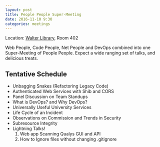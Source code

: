 ```yaml
---
layout: post
title: People People Super-Meeting
date: 2016-11-10 9:30
categories: meetings
---
```


Location: [Walter Library](http://campusmaps.umn.edu/tc/map.php?building=042), Room 402

Web People, Code People, Net People and DevOps combined into one Super-Meeting of People People. Expect a wide ranging set of talks, and delicious treats.

Tentative Schedule
---

- Unbagging Snakes (Refactoring Legacy Code)
- Authenticated Web Services with Shib and CORS
- Panel Discussion on Team Standups
- What is DevOps? and Why DevOps?
- Universally Useful University Services
- Life Cycle of an Incident
- Observations on Commission and Trends in Security
- Subresource Integrity
- Lightning Talks!
  1. Web app Scanning Qualys GUI and API
  2. How to Ignore files without changing .gitignore
